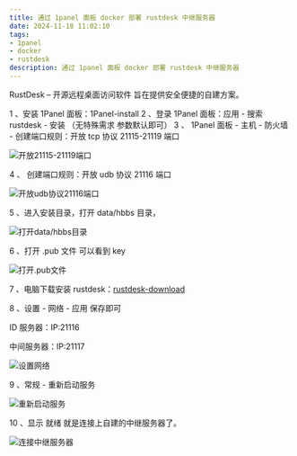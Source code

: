```yaml
---
title: 通过 1panel 面板 docker 部署 rustdesk 中继服务器
date: 2024-11-18 11:02:10
tags:
- 1panel
- docker
- rustdesk
description: 通过 1panel 面板 docker 部署 rustdesk 中继服务器
---
```


RustDesk – 开源远程桌面访问软件
旨在提供安全便捷的自建方案。

1 、安装 1Panel 面板：1Panel-install
2 、登录 1Panel 面板：应用 - 搜索 rustdesk - 安装 （无特殊需求 参数默认即可）
3 、 1Panel 面板 - 主机 - 防火墙 - 创建端口规则：开放 tcp 协议 21115-21119 端口

<img src="{% config img %}images/20241118110210-3.png" alt="开放21115-21119端口">

4 、 创建端口规则：开放 udb 协议 21116 端口

<img src="{% config img %}images/20241118110210-4.png" alt="开放udb协议21116端口">

5 、进入安装目录，打开 data/hbbs 目录，

<img src="{% config img %}images/20241118110210-5.png" alt="打开data/hbbs目录">

6 、打开 .pub 文件 可以看到 key

<img src="{% config img %}images/20241118110210-6.png" alt="打开.pub文件">

7 、电脑下载安装 rustdesk：<a target="_blank" rel="nofollow noopener" href="https://github.com/rustdesk/rustdesk/releases/latest">rustdesk-download</a>

8 、设置 - 网络 - 应用 保存即可

ID 服务器：IP:21116

中间服务器：IP:21117

<img src="{% config img %}images/20241118110210-8.png" alt="设置网络">

9 、常规 - 重新启动服务

<img src="{% config img %}images/20241118110210-9.png" alt="重新启动服务">

10 、显示 就绪 就是连接上自建的中继服务器了。

<img src="{% config img %}images/20241118110210-10.png" alt="连接中继服务器">
